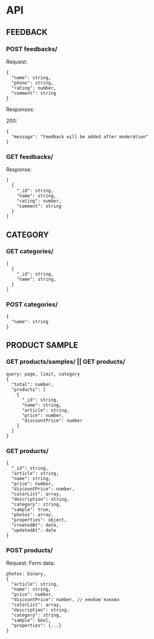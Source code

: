 # API

## FEEDBACK

### POST feedbacks/

Request:

```
{
  "name": string,
  "phone": string,
  "rating": number,
  "comment": string
}
```

Responses:

200:

```
{
  "message": "Feedback will be added after moderation"
}
```

### GET feedbacks/

Response:

```
[
  {
    "_id": string,
    "name": string,
    "rating": number,
    "comment": string
  }
]

```

## CATEGORY

### GET categories/

```
[
  {
    "_id": string,
    "name": string,
  }
]
```

### POST categories/

```
{
  "name": string
}
```

## PRODUCT SAMPLE

### GET products/samples/ || GET products/

```
query: page, limit, category
{
  "total": number,
  "products": [
    {
      "_id": string,
      "name": string,
      "article": string,
      "price": number,
      "discountPrice": number
    }
  ]
}
```

### GET products/<id>

```
{
  "_id": string,
  "article": string,
  "name": string,
  "price": number,
  "discountPrice": number,
  "colorList": array,
  "description": string,
  "category": string,
  "sample": true,
  "photos": array,
  "properties": object,
  "createdAt": date,
  "updatedAt": date
}
```

### POST products/

Request:
Form data:

```
photos: binary,
{
  "article": string,
  "name": string,
  "price": number,
  "discountPrice": number, // необов'язково
  "colorList": array,
  "description": string,
  "category": string,
  "sample": bool,
  "properties": {...}
}
```
